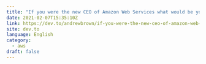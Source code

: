 ```yaml
---
title: "If you were the new CEO of Amazon Web Services what would be your first executive order?"
date: 2021-02-07T15:35:10Z
link: https://dev.to/andrewbrown/if-you-were-the-new-ceo-of-amazon-web-services-what-would-be-your-first-executive-order-1ik7?utm_medium=RSS&utm_source=news.12bit.vn
site: dev.to
language: English
category:
  - aws
draft: false
---
```

